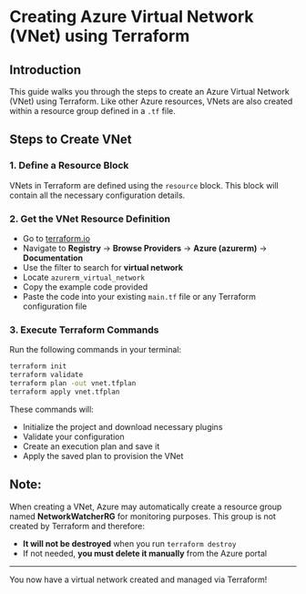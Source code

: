 # Creating Azure Virtual Network (VNet) using Terraform

## Introduction

This guide walks you through the steps to create an Azure Virtual Network (VNet) using Terraform. Like other Azure resources, VNets are also created within a resource group defined in a `.tf` file.

## Steps to Create VNet

### 1. Define a Resource Block

VNets in Terraform are defined using the `resource` block. This block will contain all the necessary configuration details.

### 2. Get the VNet Resource Definition

* Go to [terraform.io](https://www.terraform.io/)
* Navigate to **Registry** → **Browse Providers** → **Azure (azurerm)** → **Documentation**
* Use the filter to search for **virtual network**
* Locate `azurerm_virtual_network`
* Copy the example code provided
* Paste the code into your existing `main.tf` file or any Terraform configuration file

### 3. Execute Terraform Commands

Run the following commands in your terminal:

```bash
terraform init
terraform validate
terraform plan -out vnet.tfplan
terraform apply vnet.tfplan
```

These commands will:

* Initialize the project and download necessary plugins
* Validate your configuration
* Create an execution plan and save it
* Apply the saved plan to provision the VNet

## Note:

When creating a VNet, Azure may automatically create a resource group named **NetworkWatcherRG** for monitoring purposes. This group is not created by Terraform and therefore:

* **It will not be destroyed** when you run `terraform destroy`
* If not needed, **you must delete it manually** from the Azure portal

---

You now have a virtual network created and managed via Terraform!
